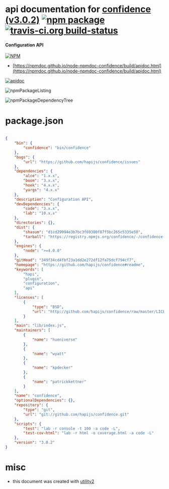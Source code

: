 # api documentation for  [confidence (v3.0.2)](https://github.com/hapijs/confidence#readme)  [![npm package](https://img.shields.io/npm/v/npmdoc-confidence.svg?style=flat-square)](https://www.npmjs.org/package/npmdoc-confidence) [![travis-ci.org build-status](https://api.travis-ci.org/npmdoc/node-npmdoc-confidence.svg)](https://travis-ci.org/npmdoc/node-npmdoc-confidence)
#### Configuration API

[![NPM](https://nodei.co/npm/confidence.png?downloads=true&downloadRank=true&stars=true)](https://www.npmjs.com/package/confidence)

- [https://npmdoc.github.io/node-npmdoc-confidence/build/apidoc.html](https://npmdoc.github.io/node-npmdoc-confidence/build/apidoc.html)

[![apidoc](https://npmdoc.github.io/node-npmdoc-confidence/build/screenCapture.buildCi.browser.%252Ftmp%252Fbuild%252Fapidoc.html.png)](https://npmdoc.github.io/node-npmdoc-confidence/build/apidoc.html)

![npmPackageListing](https://npmdoc.github.io/node-npmdoc-confidence/build/screenCapture.npmPackageListing.svg)

![npmPackageDependencyTree](https://npmdoc.github.io/node-npmdoc-confidence/build/screenCapture.npmPackageDependencyTree.svg)



# package.json

```json

{
    "bin": {
        "confidence": "bin/confidence"
    },
    "bugs": {
        "url": "https://github.com/hapijs/confidence/issues"
    },
    "dependencies": {
        "alce": "1.x.x",
        "boom": "3.x.x",
        "hoek": "4.x.x",
        "yargs": "4.x.x"
    },
    "description": "Configuration API",
    "devDependencies": {
        "code": "3.x.x",
        "lab": "10.x.x"
    },
    "directories": {},
    "dist": {
        "shasum": "d1cd29994e3b7bc3f69300f87f5bc265c5335e50",
        "tarball": "https://registry.npmjs.org/confidence/-/confidence-3.0.2.tgz"
    },
    "engines": {
        "node": ">=4.0.0"
    },
    "gitHead": "349f34cd4fbf23a1dd2e272df12fa75dcf794cf7",
    "homepage": "https://github.com/hapijs/confidence#readme",
    "keywords": [
        "hapi",
        "plugin",
        "configuration",
        "api"
    ],
    "licenses": [
        {
            "type": "BSD",
            "url": "http://github.com/hapijs/confidence/raw/master/LICENSE"
        }
    ],
    "main": "lib/index.js",
    "maintainers": [
        {
            "name": "hueniverse"
        },
        {
            "name": "wyatt"
        },
        {
            "name": "kpdecker"
        },
        {
            "name": "patrickkettner"
        }
    ],
    "name": "confidence",
    "optionalDependencies": {},
    "repository": {
        "type": "git",
        "url": "git://github.com/hapijs/confidence.git"
    },
    "scripts": {
        "test": "lab -r console -t 100 -a code -L",
        "test-cov-html": "lab -r html -o coverage.html -a code -L"
    },
    "version": "3.0.2"
}
```



# misc
- this document was created with [utility2](https://github.com/kaizhu256/node-utility2)
